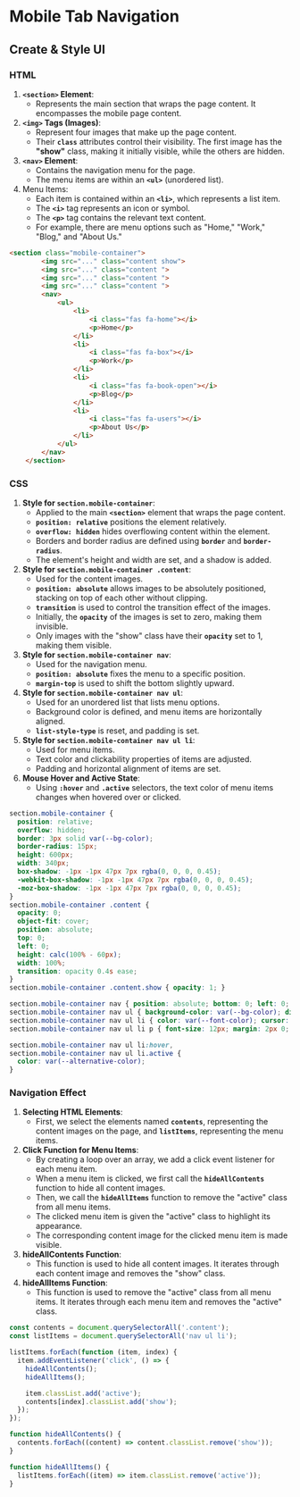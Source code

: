 # Mobile Tab Navigation

## Create & Style UI

### HTML

1. **`<section>` Element**:
    - Represents the main section that wraps the page content. It encompasses the mobile page content.
2. **`<img>` Tags (Images)**:
    - Represent four images that make up the page content.
    - Their **`class`** attributes control their visibility. The first image has the **"show"** class, making it initially visible, while the others are hidden.
3. **`<nav>` Element**:
    - Contains the navigation menu for the page.
    - The menu items are within an **`<ul>`** (unordered list).
4. Menu Items:
    - Each item is contained within an **`<li>`**, which represents a list item.
    - The **`<i>`** tag represents an icon or symbol.
    - The **`<p>`** tag contains the relevant text content.
    - For example, there are menu options such as "Home," "Work," "Blog," and "About Us."
  
```html
<section class="mobile-container">
        <img src="..." class="content show">
        <img src="..." class="content ">
        <img src="..." class="content ">
        <img src="..." class="content ">
        <nav>
            <ul>
                <li>
                    <i class="fas fa-home"></i>
                    <p>Home</p>
                </li>
                <li>
                    <i class="fas fa-box"></i>
                    <p>Work</p>
                </li>
                <li>
                    <i class="fas fa-book-open"></i>
                    <p>Blog</p>
                </li>
                <li>
                    <i class="fas fa-users"></i>
                    <p>About Us</p>
                </li>
            </ul>
        </nav>
    </section>
```

### CSS

1. **Style for `section.mobile-container`**:
    - Applied to the main **`<section>`** element that wraps the page content.
    - **`position: relative`** positions the element relatively.
    - **`overflow: hidden`** hides overflowing content within the element.
    - Borders and border radius are defined using **`border`** and **`border-radius`**.
    - The element's height and width are set, and a shadow is added.
2. **Style for `section.mobile-container .content`**:
    - Used for the content images.
    - **`position: absolute`** allows images to be absolutely positioned, stacking on top of each other without clipping.
    - **`transition`** is used to control the transition effect of the images.
    - Initially, the **`opacity`** of the images is set to zero, making them invisible.
    - Only images with the "show" class have their **`opacity`** set to 1, making them visible.
3. **Style for `section.mobile-container nav`**:
    - Used for the navigation menu.
    - **`position: absolute`** fixes the menu to a specific position.
    - **`margin-top`** is used to shift the bottom slightly upward.
4. **Style for `section.mobile-container nav ul`**:
    - Used for an unordered list that lists menu options.
    - Background color is defined, and menu items are horizontally aligned.
    - **`list-style-type`** is reset, and padding is set.
5. **Style for `section.mobile-container nav ul li`**:
    - Used for menu items.
    - Text color and clickability properties of items are adjusted.
    - Padding and horizontal alignment of items are set.
6. **Mouse Hover and Active State**:
    - Using **`:hover`** and **`.active`** selectors, the text color of menu items changes when hovered over or clicked.

```css
section.mobile-container {
  position: relative;
  overflow: hidden;
  border: 3px solid var(--bg-color);
  border-radius: 15px;
  height: 600px;
  width: 340px;
  box-shadow: -1px -1px 47px 7px rgba(0, 0, 0, 0.45);
  -webkit-box-shadow: -1px -1px 47px 7px rgba(0, 0, 0, 0.45);
  -moz-box-shadow: -1px -1px 47px 7px rgba(0, 0, 0, 0.45);
}
section.mobile-container .content {
  opacity: 0;
  object-fit: cover;
  position: absolute;
  top: 0;
  left: 0;
  height: calc(100% - 60px);
  width: 100%;
  transition: opacity 0.4s ease;
}
section.mobile-container .content.show { opacity: 1; }

section.mobile-container nav { position: absolute; bottom: 0; left: 0; margin-top: -5px; width: 100%; }
section.mobile-container nav ul { background-color: var(--bg-color); display: flex; list-style-type: none; padding: 0; margin: 0; height: 60px; }
section.mobile-container nav ul li { color: var(--font-color); cursor: pointer; flex: 1; padding: 10px; text-align: center; }
section.mobile-container nav ul li p { font-size: 12px; margin: 2px 0; }

section.mobile-container nav ul li:hover,
section.mobile-container nav ul li.active {
  color: var(--alternative-color);
}
```

### Navigation Effect

1. **Selecting HTML Elements**:
    - First, we select the elements named **`contents`**, representing the content images on the page, and **`listItems`**, representing the menu items.
2. **Click Function for Menu Items**:
    - By creating a loop over an array, we add a click event listener for each menu item.
    - When a menu item is clicked, we first call the **`hideAllContents`** function to hide all content images.
    - Then, we call the **`hideAllItems`** function to remove the "active" class from all menu items.
    - The clicked menu item is given the "active" class to highlight its appearance.
    - The corresponding content image for the clicked menu item is made visible.
3. **hideAllContents Function**:
    - This function is used to hide all content images. It iterates through each content image and removes the "show" class.
4. **hideAllItems Function**:
    - This function is used to remove the "active" class from all menu items. It iterates through each menu item and removes the "active" class.

```jsx
const contents = document.querySelectorAll('.content');
const listItems = document.querySelectorAll('nav ul li');

listItems.forEach(function (item, index) {
  item.addEventListener('click', () => {
    hideAllContents();
    hideAllItems();

    item.classList.add('active');
    contents[index].classList.add('show');
  });
});

function hideAllContents() {
  contents.forEach((content) => content.classList.remove('show'));
}

function hideAllItems() {
  listItems.forEach((item) => item.classList.remove('active'));
}
```
